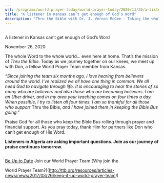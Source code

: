 ```yaml
---
url: /programs/world-prayer-today/world-prayer-today/2020/11/26/a-listener-in-kansas-can-t-get-enough-of-god-s-word
title: "A listener in Kansas can’t get enough of God’s Word"
description: "Thru the Bible with Dr. J. Vernon McGee - Taking the whole Word to the whole world"
---
```







## 
 A listener in Kansas can’t get enough of God’s Word


November 26, 2020




The whole Word to the whole world… even here at home. That’s the mission of *Thru the Bible.* Today as we journey together on our knees, we meet up with Don, a fellow World Prayer Team member from Kansas.

*“Since joining the team six months ago, I love hearing from believers around the world. I’ve realized we all have one thing in common: We all need God to navigate through life. It is encouraging to hear the stories of so many who are believers and also those who are becoming believers. I am an Uber driver, and in my area your teaching comes on four times a day. When possible, I try to listen all four times. I am so thankful for all those who support* Thru the Bible, *and I have joined them in keeping the Bible Bus going.”*

Praise God for all those who keep the Bible Bus rolling through prayer and financial support. As you pray today, thank Him for partners like Don who can’t get enough of His Word. 

**Listeners in Algeria are asking important questions. Join as our journey of praise continues tomorrow.**







## 




[Be Up to Date](http://feeds.feedburner.com/WorldPrayerToday "World Prayer Today RSS Feed")
Join our World Prayer Team
[Why join the  

World Prayer Team?](http://ttb.org/resources/articles-news/news/2017/03/26/keep-it-up-world-prayer-team!)




